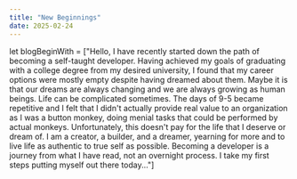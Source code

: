 ```yaml
---
title: "New Beginnings"
date: 2025-02-24
---
```


let blogBeginWith = ["Hello, I have recently started down the path of becoming a self-taught developer. Having achieved my goals of graduating with a college degree from my desired university, I found that my career options were mostly empty despite having dreamed about them. Maybe it is that our dreams are always changing and we are always growing as human beings. Life can be complicated sometimes. The days of 9-5 became repetitive and I felt that I didn't actually provide real value to an organization as I was a button monkey, doing menial tasks that could be performed by actual monkeys. Unfortunately, this doesn't pay for the life that I deserve or dream of. I am a creator, a builder, and a dreamer, yearning for more and to live life as authentic to true self as possible. Becoming a developer is a journey from what I have read, not an overnight process. I take my first steps putting myself out there today..."]


